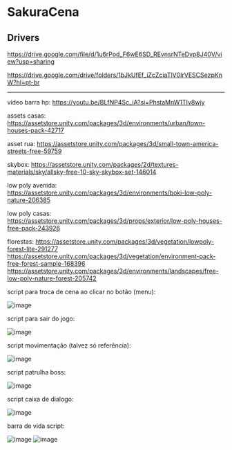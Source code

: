 # SakuraCena
## Drivers

https://drive.google.com/file/d/1u6rPod_F6wE6SD_REvnsrNTeDvp8J40V/view?usp=sharing

https://drive.google.com/drive/folders/1bJkUfEf_iZcZciaTlV0IrVESCSezpKnW?hl=pt-br



____

vídeo barra hp: https://youtu.be/BLfNP4Sc_iA?si=PhstaMnW1TIv8wjy

assets casas: https://assetstore.unity.com/packages/3d/environments/urban/town-houses-pack-42717

asset rua: https://assetstore.unity.com/packages/3d/small-town-america-streets-free-59759

skybox: https://assetstore.unity.com/packages/2d/textures-materials/sky/allsky-free-10-sky-skybox-set-146014

low poly avenida: https://assetstore.unity.com/packages/3d/environments/boki-low-poly-nature-206385

low poly casas: https://assetstore.unity.com/packages/3d/props/exterior/low-poly-houses-free-pack-243926

florestas: https://assetstore.unity.com/packages/3d/vegetation/lowpoly-forest-lite-291277  https://assetstore.unity.com/packages/3d/vegetation/environment-pack-free-forest-sample-168396  https://assetstore.unity.com/packages/3d/environments/landscapes/free-low-poly-nature-forest-205742

script para troca de cena ao clicar no botão (menu): 

![image](https://github.com/user-attachments/assets/fd376fed-d736-43b3-8560-4805ac41a5f4)

script para sair do jogo: 

![image](https://github.com/user-attachments/assets/6b2a4ce5-a05d-48b2-8e8b-662fe4268cb3)


script movimentação (talvez só referência): 

![image](https://github.com/user-attachments/assets/a165a777-ed44-4c69-829a-c3668f433a2c)


script patrulha boss: 

![image](https://github.com/user-attachments/assets/c31b47fa-cb72-4f8a-b5b5-c199ffcab46a)


script caixa de dialogo:

![image](https://github.com/user-attachments/assets/f03bd498-546b-44e5-8fa1-f8edcb3f8c0b)

barra de vida script:

![image](https://github.com/user-attachments/assets/778aa7e9-17a0-4e35-ae63-0fc96e31cde4)
![image](https://github.com/user-attachments/assets/5a311854-6b35-4eef-a377-fffcfb6fcc19)


